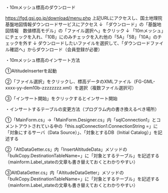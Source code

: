 ・10mメッシュ標高のダウンロード

https://fgd.gsi.go.jp/download/menu.php
上記URLにアクセスし、国土地理院基盤地図情報ダウンロードサービスにアクセス
↓
「ダウンロード」の「基盤地図情報　数値標高モデル」の「ファイル選択へ」をクリック
↓
「10mメッシュ」にチェックを入れ、「10B」にのみチェックを入れ他の「5A」「5B」「10A」のチェックを外す
↓
ダウンロードしたいファイルを選択して、「ダウンロードファイル確認へ」からダウンロード（会員登録が必要）


・10mメッシュ標高のインサート方法

①AltitudeInserterを起動

②「ファイル選択」をクリックし、標高データのXMLファイル（FG-GML-xxxx-yy-dem10b-zzzzzzzz.xml）を選択（複数ファイル選択可）

③「インサート開始」をクリックするとインサート開始



・インサートするテーブルの変更方法（プログラム内の書き換えるべき場所）

①「MainForm.cs」→「MainForm.Designer.cs」内「sqlConnection1」とコメントアウトされている中の「this.sqlConnection1.ConnectionString =」に「対象にするサーバ（Data Source）」、「対象とするDB（Initial Catalog）」を記述する

②「AltDataGetter.cs」内「InsertAltitudeData」メソッドの「bulkCopy.DestinationTableName=」に「対象とするテーブル」を記述する（mainform.Label_stateの文章も書き替えておくとわかりやすい）

③AltDataGetter.cs」内「AltitudeDataGetter」メソッドの「bulkCopy.DestinationTableName=」に「対象とするテーブル」を記述する（mainform.Label_stateの文章も書き替えておくとわかりやすい）
